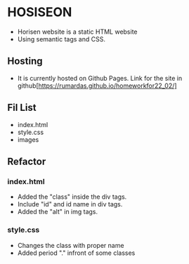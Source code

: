 # HOSISEON
* Horisen website is a static HTML website
* Using semantic tags and CSS.

## Hosting
* It is currently hosted on Github Pages.
Link for the site in github[https://rumardas.github.io/homeworkfor22_02/]

## Fil List
* index.html
* style.css
* images

## Refactor
### index.html
* Added the "class" inside the div tags.
* Include "id" and id name in div tags.
* Added the "alt" in img tags.

### style.css
* Changes the class with proper name
* Added period "." infront of some classes
